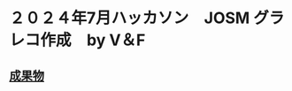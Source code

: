 # ２０２４年7月ハッカソン　JOSM グラレコ作成　by V＆F

## [成果物](https://github.com/furuhashilab/V-F_UN-Validation/issues/5#issuecomment-2201684454)
